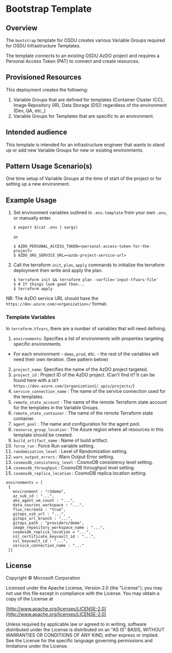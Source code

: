 # Bootstrap Template

## Overview

The `bootstrap` template for OSDU creates various Variable Groups required for OSDU Infrastructure
Templates.

The template connects to an existing OSDU AzDO project and requires a Personal Access Token (PAT) to
connect and create resources.

## Provisioned Resources

This deployment creates the following:

 1. Variable Groups that are defined for templates (Container Cluster (CC), Image Repository (IR),
 Data Storage (DS)) regardless of the environment (Dev, QA, etc.,)
 2. Variable Groups for Templates that are specific to an environment.

## Intended audience

This template is intended for an infrastructure engineer that wants to stand up or add new Variable
Groups for new or existing environments.

## Pattern Usage Scenario(s)

One time setup of Variable Groups at the time of start of the project or for setting up a new
environment.

## Example Usage

1. Set environment variables outlined in `.env.template` from your own `.env`, or manually enter.
    ```
    $ export $(cat .env | xargs)
    ```
    or
    ```
    $ AZDO_PERSONAL_ACCESS_TOKEN=<personal-access-token-for-the-project>
    $ AZDO_ORG_SERVICE_URL=<azdo-project-service-url>
    ```
2. Call the terraform `init`, `plan`, `apply` commands to initialize the terraform deployment then
write and apply the plan.

    ```shell
    $ terraform init && terraform plan -varfile='input-tfvars-file'
    $ # If things look good then...
    $ terraform apply
    ```

NB: The AzDO service URL should have the `https://dev.azure.com/<organization>/` format.

### Template Variables

In `terraform.tfvars`, there are a number of variables that will need defining.

 1. `environments`: Specifies a list of environments with properties targeting specific environments.
   - For each environment - `demo`, `prod`, etc. - the rest of the variables will need their own
   iteration. (See pattern below)
 2. `project_name`: Specifies the name of the AzDO project targeted.
 3. `project_id` : Project ID of the AzDO project. (Can't find it? It can be found here with a `GET
 https://dev.azure.com/{organization}/_apis/projects/`)
 4. `service_connection_name` : The name of the service connection used for the templates.
 5. `remote_state_account` : The name of the remote Terraform state account for the templates in the
  Variable Groups.
 6. `remote_state_container` : The name of the remote Terraform state container.
 7. `agent_pool` : The name and configuration for the agent pool.
 8. `resource_group_location` : The Azure region where all resources in this template should be
 created.
 9. `build_artifact_name` : Name of build artifact.
 10. `force_run` : Force Run variable setting.
 11. `randomization_level` : Level of Randomization setting.
 12. `warn_output_errors` : Warn Output Error setting.
 13. `cosmosdb_consistency_level` : CosmoDB consistency level setting.
 14. `cosmosdb_throughput` : CosmoDB throughput level setting.
 15. `cosmosdb_replica_location` : CosmoDB replica location setting.


 ```hcl
 environments = [
  {
    environment : "r3demo",
    az_sub_id : "...",
    aks_agent_vm_count : "...",
    data_sources_workspace : "...",
    flux_recreate : "true",
    gitops_ssh_url : "...",
    gitops_url_branch : "...",
    gitops_path : "providers/demo",
    image_repository_workspace_name : "...",
    cosmosdb_replica_location = "...",
    ssl_certificate_keyvault_id : "...",
    ssl_keyvault_id : "...",
    service_connection_name : "..."
  }]
 ```

## License
Copyright © Microsoft Corporation

Licensed under the Apache License, Version 2.0 (the "License");
you may not use this file except in compliance with the License.
You may obtain a copy of the License at

[http://www.apache.org/licenses/LICENSE-2.0](http://www.apache.org/licenses/LICENSE-2.0)

Unless required by applicable law or agreed to in writing, software
distributed under the License is distributed on an "AS IS" BASIS,
WITHOUT WARRANTIES OR CONDITIONS OF ANY KIND, either express or implied.
See the License for the specific language governing permissions and
limitations under the License.

